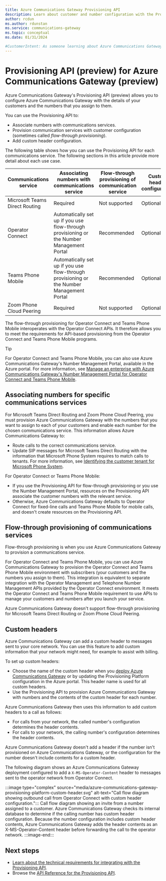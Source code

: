 ```yaml
---
title: Azure Communications Gateway Provisioning API
description: Learn about customer and number configuration with the Provisioning API with Azure Communications Gateway.
author: rcdun
ms.author: rdunstan
ms.service: communications-gateway
ms.topic: conceptual
ms.date: 01/31/2024

#CustomerIntent: As someone learning about Azure Communications Gateway, I want to understand the Provisioning Platform, so that I know whether I need to integrate with it
---
```


# Provisioning API (preview) for Azure Communications Gateway (preview)

Azure Communications Gateway's Provisioning API (preview) allows you to configure Azure Communications Gateway with the details of your customers and the numbers that you assign to them.

You can use the Provisioning API to:
- Associate numbers with communications services.
- Provision communication services with customer configuration (sometimes called _flow-through provisioning_).
- Add custom header configuration.

The following table shows how you can use the Provisioning API for each communications service. The following sections in this article provide more detail about each use case.

|Communications service | Associating numbers with communications service | Flow-through provisioning of communication service | Custom header configuration |
|---|---|---|---|
|Microsoft Teams Direct Routing | Required | Not supported | Optional |
|Operator Connect | Automatically set up if you use flow-through provisioning or the Number Management Portal | Recommended | Optional |
|Teams Phone Mobile | Automatically set up if you use flow-through provisioning or the Number Management Portal | Recommended | Optional |
|Zoom Phone Cloud Peering | Required | Not supported | Optional |

The flow-through provisioning for Operator Connect and Teams Phone Mobile interoperates with the Operator Connect APIs. It therefore allows you to meet the requirements for API-based provisioning from the Operator Connect and Teams Phone Mobile programs.

> [!TIP]
> For Operator Connect and Teams Phone Mobile, you can also use Azure Communications Gateway's Number Management Portal, available in the Azure portal. For more information, see [Manage an enterprise with Azure Communications Gateway's Number Management Portal for Operator Connect and Teams Phone Mobile](manage-enterprise-operator-connect.md).

## Associating numbers for specific communications services

For Microsoft Teams Direct Routing and Zoom Phone Cloud Peering, you must provision Azure Communications Gateway with the numbers that you want to assign to each of your customers and enable each number for the chosen communications service. This information allows Azure Communications Gateway to:

- Route calls to the correct communications service.
- Update SIP messages for Microsoft Teams Direct Routing with the information that Microsoft Phone System requires to match calls to tenants. For more information, see [Identifying the customer tenant for Microsoft Phone System](interoperability-teams-direct-routing.md#identifying-the-customer-tenant-for-microsoft-phone-system).

For Operator Connect or Teams Phone Mobile:
- If you use the Provisioning API for flow-through provisioning or you use the Number Management Portal, resources on the Provisioning API associate the customer numbers with the relevant service.
- Otherwise, Azure Communications Gateway defaults to Operator Connect for fixed-line calls and Teams Phone Mobile for mobile calls, and doesn't create resources on the Provisioning API.

## Flow-through provisioning of communications services

Flow-through provisioning is when you use Azure Communications Gateway to provision a communications service. 

For Operator Connect and Teams Phone Mobile, you can use Azure Communications Gateway to provision the Operator Connect and Teams Phone Mobile environment with subscribers (your customers and the numbers you assign to them). This integration is equivalent to separate integration with the Operator Management and Telephone Number Management APIs provided by the Operator Connect environment. It meets the Operator Connect and Teams Phone Mobile requirement to use APIs to manage your customers and numbers after you launch your service.

Azure Communications Gateway doesn't support flow-through provisioning for Microsoft Teams Direct Routing or Zoom Phone Cloud Peering.

## Custom headers

Azure Communications Gateway can add a custom header to messages sent to your core network. You can use this feature to add custom information that your network might need, for example to assist with billing.

To set up custom headers:

- Choose the name of the custom header when you [deploy Azure Communications Gateway](deploy.md) or by updating the Provisioning Platform configuration in the Azure portal. This header name is used for all custom headers.
- Use the Provisioning API to provision Azure Communications Gateway with numbers and the contents of the custom header for each number.

Azure Communications Gateway then uses this information to add custom headers to a call as follows:

- For calls from your network, the called number's configuration determines the header contents.
- For calls to your network, the calling number's configuration determines the header contents.

Azure Communications Gateway doesn't add a header if the number isn't provisioned on Azure Communications Gateway, or the configuration for the number doesn't include contents for a custom header.

The following diagram shows an Azure Communications Gateway deployment configured to add a `X-MS-Operator-Content` header to messages sent to the operator network from Operator Connect.

:::image type="complex" source="media/azure-communications-gateway-provisioning-platform-custom-header.svg" alt-text="Call flow diagram showing outbound call from Operator Connect with custom header configuration.":::
    Call flow diagram showing an invite from a number assigned to a customer. Azure Communications Gateway checks its internal database to determine if the calling number has custom header configuration. Because the number configuration includes custom header contents, Azure Communications Gateway adds the header contents as an X-MS-Operator-Content header before forwarding the call to the operator network.
:::image-end:::

## Next steps

- [Learn about the technical requirements for integrating with the Provisioning API](integrate-with-provisioning-api.md).
- Browse the [API Reference for the Provisioning API](/rest/api/voiceservices).


